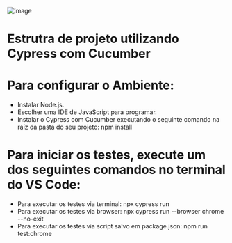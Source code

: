 ![image](https://github.com/user-attachments/assets/3d374fe2-a246-4ec6-a56e-fb5183c0b122)
# Estrutra de projeto utilizando Cypress com Cucumber
# Para configurar o Ambiente:

- Instalar Node.js.
- Escolher uma IDE de JavaScript para programar.
- Instalar o Cypress com Cucumber executando o seguinte comando na raíz da pasta do seu projeto: npm install
# Para iniciar os testes, execute um dos seguintes comandos no terminal do VS Code:
- Para executar os testes via terminal: npx cypress run
- Para executar os testes via browser: npx cypress run --browser chrome --no-exit
- Para executar os testes via script salvo em package.json: npm run test:chrome
